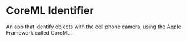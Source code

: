 # CoreML Identifier
An app that identify objects with the cell phone camera, using the Apple Framework called CoreML.
